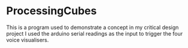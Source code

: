 # ProcessingCubes
This is a program used to demonstrate a concept in my critical design project 
I used the arduino serial readings as the input to trigger the four voice visualisers.
